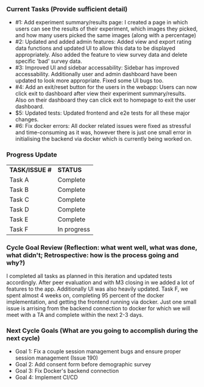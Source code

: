 

### Current Tasks (Provide sufficient detail)
  * #1: Add experiment summary/results page: I created a page in which users can see the results of their experiment, which images they picked, and how many users picked the same images (along with a percentage)
  * #2: Updated and added admin features: Added view and export rating data functions and updated UI to allow this data to be displayed appropriately. Also added the feature to view survey data and delete specific 'bad' survey data.
  * #3: Improved UI and sidebar accessability: Sidebar has improved accessability. Additionally user and admin dashboard have been updated to look more appropriate. Fixed some UI bugs too.
  * #4: Add an exit/reset button for the users in the webapp: Users can now click exit to dashboard after view their experiment summary/results. Also on their dashboard they can click exit to homepage to exit the user dashboard.
  * $5: Updated tests: Updated frontend and e2e tests for all these major changes.
  * #6: Fix docker errors: All docker related issues were fixed as stressful and time-consuming as it was, however there is just one small error in initialising the backend via docker which is currently being worked on.

### Progress Update 
<table>
    <tr>
        <td><strong>TASK/ISSUE #</strong>
        </td>
        <td><strong>STATUS</strong>
        </td>
    </tr>
    <tr>
        <!-- Task/Issue # -->
        <td>Task A
        </td>
        <!-- Status -->
        <td>Complete
        </td>
    </tr>
    <tr>
        <!-- Task/Issue # -->
        <td>Task B
        </td>
        <!-- Status -->
        <td>Complete
        </td>
    </tr>
    <tr>
        <!-- Task/Issue # -->
        <td>Task C
        </td>
        <!-- Status -->
        <td>Complete
        </td>
    </tr>
    <tr>
        <!-- Task/Issue # -->
        <td>Task D
        </td>
        <!-- Status -->
        <td>Complete
        </td>
    </tr>
    <tr>
        <!-- Task/Issue # -->
        <td>Task E
        </td>
        <!-- Status -->
        <td>Complete
        </td>
    </tr>
    <tr>
        <!-- Task/Issue # -->
        <td>Task F
        </td>
        <!-- Status -->
        <td>In progress
        </td>
    </tr>
</table>

### Cycle Goal Review (Reflection: what went well, what was done, what didn't; Retrospective: how is the process going and why?)
I completed all tasks as planned in this iteration and updated tests accordingly. After peer evaluation and with M3 closing in we added a lot of features to the app. Additionally UI was also heavily updated.
Task F, we spent almost 4 weeks on, completing 95 percent of the docker implementation, and getting the frontend running via docker. Just one small issue is arrising from the backend connection to docker for which we will meet with a TA and complete within the next 2-3 days. 
### Next Cycle Goals (What are you going to accomplish during the next cycle)
  * Goal 1: Fix a couple session management bugs and ensure proper session management (Issue 190)
  * Goal 2: Add consent form before demographic survey
  * Goal 3: Fix Docker's backend connection
  * Goal 4: Implement CI/CD
  